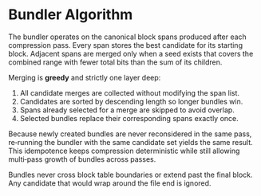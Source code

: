 # Bundler Algorithm

The bundler operates on the canonical block spans produced after each
compression pass. Every span stores the best candidate for its starting
block. Adjacent spans are merged only when a seed exists that covers the
combined range with fewer total bits than the sum of its children.

Merging is **greedy** and strictly one layer deep:

1. All candidate merges are collected without modifying the span list.
2. Candidates are sorted by descending length so longer bundles win.
3. Spans already selected for a merge are skipped to avoid overlap.
4. Selected bundles replace their corresponding spans exactly once.

Because newly created bundles are never reconsidered in the same pass,
re‑running the bundler with the same candidate set yields the same
result. This idempotence keeps compression deterministic while still
allowing multi‑pass growth of bundles across passes.

Bundles never cross block table boundaries or extend past the final
block. Any candidate that would wrap around the file end is ignored.
